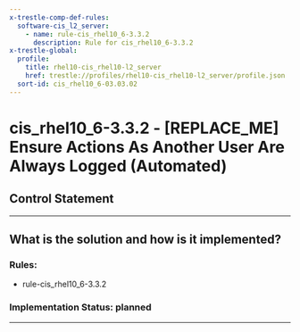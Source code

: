 ```yaml
---
x-trestle-comp-def-rules:
  software-cis_l2_server:
    - name: rule-cis_rhel10_6-3.3.2
      description: Rule for cis_rhel10_6-3.3.2
x-trestle-global:
  profile:
    title: rhel10-cis_rhel10-l2_server
    href: trestle://profiles/rhel10-cis_rhel10-l2_server/profile.json
  sort-id: cis_rhel10_6-03.03.02
---
```


# cis_rhel10_6-3.3.2 - \[REPLACE_ME\] Ensure Actions As Another User Are Always Logged (Automated)

## Control Statement

______________________________________________________________________

## What is the solution and how is it implemented?

<!-- For implementation status enter one of: implemented, partial, planned, alternative, not-applicable -->

<!-- Note that the list of rules under ### Rules: is read-only and changes will not be captured after assembly to JSON -->

<!-- Add control implementation description here for control: cis_rhel10_6-3.3.2 -->

### Rules:

  - rule-cis_rhel10_6-3.3.2

### Implementation Status: planned

______________________________________________________________________
